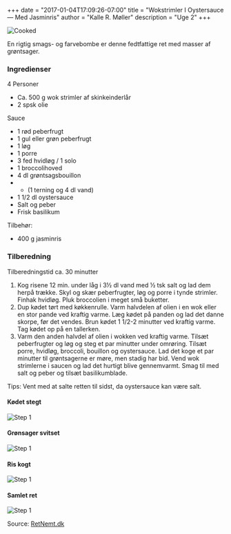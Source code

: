 +++
date = "2017-01-04T17:09:26-07:00"
title = "Wokstrimler I Oystersauce — Med Jasminris"
author = "Kalle R. Møller"
description = "Uge 2"
+++

![Cooked](/img/wokstrimler_i_oystersauce_cooked.jpg)

En rigtig smags- og farvebombe er denne fedtfattige ret med masser af grøntsager.

### Ingredienser

4 Personer

* Ca. 500 g wok strimler af skinkeinderlår
* 2 spsk olie

Sauce

* 1 rød peberfrugt
* 1 gul eller grøn peberfrugt
* 1 løg
* 1 porre
* 3 fed hvidløg / 1 solo
* 1 broccolihoved
* 4 dl grøntsagsbouillon
* - (1 terning og 4 dl vand)
* 1 1/2 dl oystersauce
* Salt og peber
* Frisk basilikum

Tilbehør: 

* 400 g jasminris

### Tilberedning

Tilberedningstid ca. 30 minutter


1. Kog risene 12 min. under låg i 3½ dl vand med ½ tsk salt og lad dem herpå trække. Skyl og skær peberfrugter, løg og porre i tynde strimler. Finhak hvidløg. Pluk broccolien i meget små buketter.
2. Dup kødet tørt med køkkenrulle. Varm halvdelen af olien i en wok eller en stor pande ved kraftig varme. Læg kødet på panden og lad det danne skorpe, før det vendes. Brun kødet 1 1/2-2 minutter ved kraftig varme. Tag kødet op på en tallerken.
3. Varm den anden halvdel af olien i wokken ved kraftig varme. Tilsæt peberfrugter og løg og steg et par minutter under omrøring. Tilsæt porre, hvidløg, broccoli, bouillon og oystersauce. Lad det koge et par minutter til grøntsagerne er møre, men stadig har bid. Vend wok strimlerne i saucen og lad det hurtigt blive gennemvarmt. Smag til med salt og peber og tilsæt basilikumblade.

Tips: Vent med at salte retten til sidst, da oystersauce kan være salt.

#### Kødet stegt
![Step 1](/img/wokstrimler_i_oystersauce_cooked_1.jpg)

#### Grønsager svitset
![Step 1](/img/wokstrimler_i_oystersauce_cooked_2.jpg)

#### Ris kogt
![Step 1](/img/wokstrimler_i_oystersauce_cooked_3.jpg)

#### Samlet ret
![Step 1](/img/wokstrimler_i_oystersauce_cooked_4.jpg)

Source: [RetNemt.dk](http://www.retnemt.dk/83/opskrift/wokstrimler_i_oystersauce.htm)
